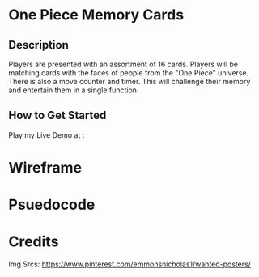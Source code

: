 # One Piece Memory Cards

## Description
Players are presented with an assortment of 16 cards. Players will be matching cards with the faces of people from the "One Piece" universe. There is also a move counter and timer. This will challenge their memory and entertain them in a single function.

## How to Get Started
Play my Live Demo at :

# Wireframe

# Psuedocode

# Credits
Img Srcs: https://www.pinterest.com/emmonsnicholas1/wanted-posters/
